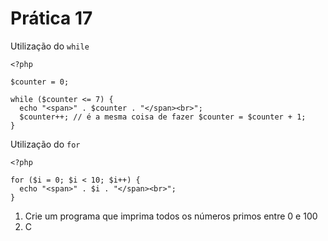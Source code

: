 # Prática 17

Utilização do `while`

```
<?php

$counter = 0;

while ($counter <= 7) {
  echo "<span>" . $counter . "</span><br>";
  $counter++; // é a mesma coisa de fazer $counter = $counter + 1;
}
```


Utilização do `for`
```
<?php

for ($i = 0; $i < 10; $i++) {
  echo "<span>" . $i . "</span><br>";
}
```




1) Crie um programa que imprima todos os números primos entre 0 e 100
2) C
